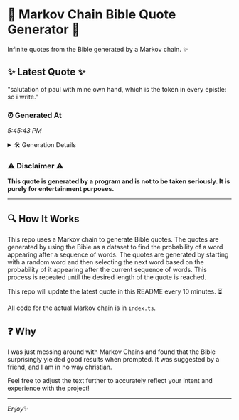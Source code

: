 # 📖 Markov Chain Bible Quote Generator 📖

Infinite quotes from the Bible generated by a Markov chain. ✨

## ✨ Latest Quote ✨
"salutation of paul with mine own hand, which is the token in every epistle: so i write."

### ⏰ Generated At
*5:45:43 PM*

<details>
    <summary>🛠️ Generation Details</summary>
    <p>
        <strong>🌱 Seed:</strong> salutation<br>
        <strong>🔄 Iterations:</strong> 16<br>
        <strong>📜 Context History:</strong><br>[ salutation ]: of<br>[ salutation, of ]: paul<br>[ salutation, of, paul ]: with<br>[ salutation, of, paul, with ]: mine<br>[ salutation, of, paul, with, mine ]: own<br>[ salutation, of, paul, with, mine, own ]: hand,<br>[ of, paul, with, mine, own, hand, ]: which<br>[ paul, with, mine, own, hand,, which ]: is<br>[ with, mine, own, hand,, which, is ]: the<br>[ mine, own, hand,, which, is, the ]: token<br>[ own, hand,, which, is, the, token ]: in<br>[ hand,, which, is, the, token, in ]: every<br>[ which, is, the, token, in, every ]: epistle:<br>[ is, the, token, in, every, epistle: ]: so<br>[ the, token, in, every, epistle:, so ]: i<br>[ token, in, every, epistle:, so, i ]: write.<br>
    </p>
</details>

### ⚠️ Disclaimer ⚠️
**This quote is generated by a program and is not to be taken seriously. It is purely for entertainment purposes.**

---

## 🔍 How It Works

This repo uses a Markov chain to generate Bible quotes. The quotes are generated by using the Bible as a dataset to find the probability of a word appearing after a sequence of words. The quotes are generated by starting with a random word and then selecting the next word based on the probability of it appearing after the current sequence of words. This process is repeated until the desired length of the quote is reached.

This repo will update the latest quote in this README every 10 minutes. ⏳

All code for the actual Markov chain is in `index.ts`.

## ❓ Why

I was just messing around with Markov Chains and found that the Bible surprisingly yielded good results when prompted. 
It was suggested by a friend, and I am in no way christian.

Feel free to adjust the text further to accurately reflect your intent and experience with the project!

---

*Enjoy*✨
